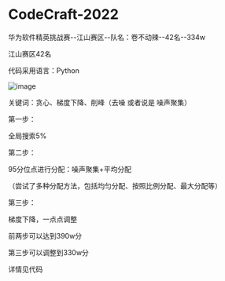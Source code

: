 # CodeCraft-2022
华为软件精英挑战赛--江山赛区--队名：卷不动辣--42名--334w

江山赛区42名

代码采用语言：Python

![image](https://user-images.githubusercontent.com/48011586/161056305-391dc140-c616-41c1-a1fd-d538425c4b60.png)

关键词：贪心、梯度下降、削峰（去噪 或者说是 噪声聚集）

第一步：

全局搜索5%


第二步：

95分位点进行分配：噪声聚集+平均分配

（尝试了多种分配方法，包括均匀分配、按照比例分配、最大分配等）

第三步：

梯度下降，一点点调整




前两步可以达到390w分

第三步可以调整到330w分


详情见代码

